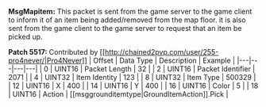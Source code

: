 **MsgMapitem:** This packet is sent from the game server to the game client to inform it of an item being added/removed from the map floor. it is also sent from the game client to the game server to request that an item be picked up.

**Patch 5517:** Contributed by [[http://chained2pvp.com/user/255-pro4never/|Pro4Never]]
| Offset | Data Type | Description | Example |
|---|---|---|---|
| 0 | UINT16 | Packet Length | 32 |
| 2 | UINT16 | Packet Identifier | 2071 |
| 4 | UINT32 | Item Identity | 123 |
| 8 | UINT32 | Item Type | 500329 |
| 12 | UINT16 | X | 400 |
| 14 | UINT16 | Y | 400 |
| 16 | UINT16 | Color | 5 |
| 18 | UINT16 | Action | [[msggrounditemtype|GroundItemAction]].Pick |
